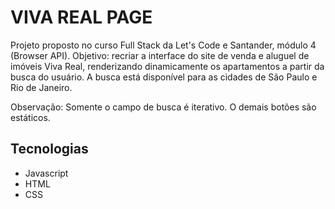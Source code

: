 # VIVA REAL PAGE

Projeto proposto no curso Full Stack da Let's Code e Santander, módulo 4 (Browser API).
Objetivo: recriar a interface do site de venda e aluguel de imóveis Viva Real, renderizando dinamicamente os apartamentos a partir da busca do usuário.
A busca está disponível para as cidades de São Paulo e Rio de Janeiro.

Observação: Somente o campo de busca é iterativo. O demais botões são estáticos.

## Tecnologias

- Javascript
- HTML
- CSS
